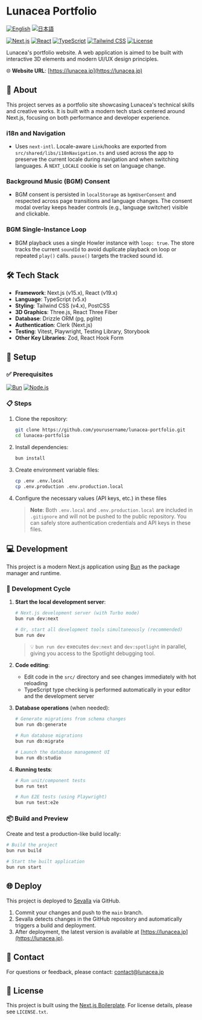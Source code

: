# Lunacea Portfolio

[![English](https://img.shields.io/badge/Language-English-blue?style=flat-square)](README.md)
[![日本語](https://img.shields.io/badge/Language-日本語-red?style=flat-square)](README.ja.md)

[![Next.js](https://img.shields.io/badge/Next.js-15.x-black?style=flat-square&logo=next.js)](https://nextjs.org/)
[![React](https://img.shields.io/badge/React-19.x-61DAFB?style=flat-square&logo=react)](https://reactjs.org/)
[![TypeScript](https://img.shields.io/badge/TypeScript-5.x-3178C6?style=flat-square&logo=typescript)](https://www.typescriptlang.org/)
[![Tailwind CSS](https://img.shields.io/badge/Tailwind-4.x-38B2AC?style=flat-square&logo=tailwind-css)](https://tailwindcss.com/)
[![License](https://img.shields.io/badge/License-MIT-blue?style=flat-square)](LICENSE.txt)

Lunacea's portfolio website.
A web application is aimed to be built with interactive 3D elements and modern UI/UX design principles.

🌐 **Website URL**: [https://lunacea.jp](https://lunacea.jp)

## 📜 About

This project serves as a portfolio site showcasing Lunacea's technical skills and creative works.
It is built with a modern tech stack centered around Next.js, focusing on both performance and developer experience.

### i18n and Navigation

- Uses `next-intl`. Locale-aware `Link`/hooks are exported from `src/shared/libs/i18nNavigation.ts` and used across the app to preserve the current locale during navigation and when switching languages. A `NEXT_LOCALE` cookie is set on language change.

### Background Music (BGM) Consent

- BGM consent is persisted in `localStorage` as `bgmUserConsent` and respected across page transitions and language changes. The consent modal overlay keeps header controls (e.g., language switcher) visible and clickable.

### BGM Single-Instance Loop

- BGM playback uses a single Howler instance with `loop: true`. The store tracks the current `soundId` to avoid duplicate playback on loop or repeated `play()` calls. `pause()` targets the tracked sound id.

## 🛠️ Tech Stack

- **Framework**: Next.js (v15.x), React (v19.x)
- **Language**: TypeScript (v5.x)
- **Styling**: Tailwind CSS (v4.x), PostCSS
- **3D Graphics**: Three.js, React Three Fiber
- **Database**: Drizzle ORM (pg, pglite)
- **Authentication**: Clerk (Next.js)
- **Testing**: Vitest, Playwright, Testing Library, Storybook
- **Other Key Libraries**: Zod, React Hook Form

## 🚀 Setup

### ✅ Prerequisites

[![Bun](https://img.shields.io/badge/Bun-1.x-purple?style=flat-square&logo=bun)](https://bun.sh/)
[![Node.js](https://img.shields.io/badge/Node.js-20.x-bluegreen?style=flat-square&logo=node.js)](https://nodejs.org/)

### 📋 Steps

1. Clone the repository:

   ```bash
   git clone https://github.com/yourusername/lunacea-portfolio.git
   cd lunacea-portfolio
   ```
2. Install dependencies:

   ```bash
   bun install
   ```
3. Create environment variable files:

   ```bash
   cp .env .env.local
   cp .env.production .env.production.local
   ```
4. Configure the necessary values (API keys, etc.) in these files

   > **Note**: Both `.env.local` and `.env.production.local` are included in `.gitignore` and will not be pushed to the public repository. You can safely store authentication credentials and API keys in these files.
   >

## 💻 Development

This project is a modern Next.js application using [Bun](https://bun.sh/) as the package manager and runtime.

### 🔄 Development Cycle

1. **Start the local development server**:

   ```bash
   # Next.js development server (with Turbo mode)
   bun run dev:next

   # Or, start all development tools simultaneously (recommended)
   bun run dev
   ```

   > 💡 `bun run dev` executes `dev:next` and `dev:spotlight` in parallel, giving you access to the Spotlight debugging tool.
   >
2. **Code editing**:

   - Edit code in the `src/` directory and see changes immediately with hot reloading
   - TypeScript type checking is performed automatically in your editor and the development server
3. **Database operations** (when needed):

   ```bash
   # Generate migrations from schema changes
   bun run db:generate

   # Run database migrations
   bun run db:migrate

   # Launch the database management UI
   bun run db:studio
   ```
4. **Running tests**:

   ```bash
   # Run unit/component tests
   bun run test

   # Run E2E tests (using Playwright)
   bun run test:e2e
   ```

### 📦 Build and Preview

Create and test a production-like build locally:

```bash
# Build the project
bun run build

# Start the built application
bun run start
```

## 🌐 Deploy

This project is deployed to [Sevalla](https://sevalla.com/) via GitHub.

1. Commit your changes and push to the `main` branch.
2. Sevalla detects changes in the GitHub repository and automatically triggers a build and deployment.
3. After deployment, the latest version is available at [https://lunacea.jp](https://lunacea.jp).

## 📧 Contact

For questions or feedback, please contact:
[contact@lunacea.jp](mailto:contact@lunacea.jp)

## 📄 License

This project is built using the [Next.js Boilerplate](https://github.com/ixartz/Next-js-Boilerplate). For license details, please see `LICENSE.txt`.

